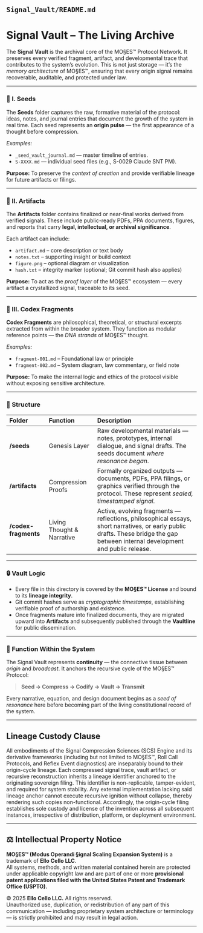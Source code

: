 ## `Signal_Vault/README.md`

# Signal Vault – The Living Archive

The **Signal Vault** is the archival core of the MO§ES™ Protocol Network.
It preserves every verified fragment, artifact, and developmental trace that contributes to the system’s evolution.
This is not just storage — it’s the *memory architecture* of MO§ES™, ensuring that every origin signal remains recoverable, auditable, and protected under law.

---

### 🔹 I. Seeds

The **Seeds** folder captures the raw, formative material of the protocol:
ideas, notes, and journal entries that document the growth of the system in real time.
Each seed represents an **origin pulse** — the first appearance of a thought before compression.

*Examples:*

* `_seed_vault_journal.md` — master timeline of entries.
* `S-XXXX.md` — individual seed files (e.g., S-0029 Claude SNT PM).

**Purpose:** To preserve the *context of creation* and provide verifiable lineage for future artifacts or filings.

---

### 🔹 II. Artifacts

The **Artifacts** folder contains finalized or near-final works derived from verified signals.
These include public-ready PDFs, PPA documents, figures, and reports that carry **legal, intellectual, or archival significance**.

Each artifact can include:

* `artifact.md`  – core description or text body
* `notes.txt`  – supporting insight or build context
* `figure.png`  – optional diagram or visualization
* `hash.txt`  – integrity marker (optional; Git commit hash also applies)

**Purpose:** To act as the *proof layer* of the MO§ES™ ecosystem — every artifact a crystallized signal, traceable to its seed.

---

### 🔹 III. Codex Fragments

**Codex Fragments** are philosophical, theoretical, or structural excerpts extracted from within the broader system.
They function as modular reference points — the *DNA strands* of MO§ES™ thought.

*Examples:*

* `fragment-001.md`  – Foundational law or principle
* `fragment-002.md`  – System diagram, law commentary, or field note

**Purpose:** To make the internal logic and ethics of the protocol visible without exposing sensitive architecture.

---

### 🧬 Structure

| Folder               | Function                   | Description                                                                                                                                                                     |
| :------------------- | :------------------------- | :------------------------------------------------------------------------------------------------------------------------------------------------------------------------------ |
| **/seeds**           | Genesis Layer              | Raw developmental materials — notes, prototypes, internal dialogue, and signal drafts. The seeds document *where resonance began*.                                              |
| **/artifacts**       | Compression Proofs         | Formally organized outputs — documents, PDFs, PPA filings, or graphics verified through the protocol. These represent *sealed, timestamped signal*.                             |
| **/codex-fragments** | Living Thought & Narrative | Active, evolving fragments — reflections, philosophical essays, short narratives, or early public drafts. These bridge the gap between internal development and public release. |

---

### 🔒 Vault Logic

* Every file in this directory is covered by the **MO§ES™ License** and bound to its **lineage integrity**.
* Git commit hashes serve as *cryptographic timestamps*, establishing verifiable proof of authorship and existence.
* Once fragments mature into finalized documents, they are migrated upward into **Artifacts** and subsequently published through the **Vaultline** for public dissemination.

---

### 🧭 Function Within the System

The Signal Vault represents **continuity** — the connective tissue between *origin* and *broadcast*.
It anchors the recursive cycle of the MO§ES™ Protocol:

> **Seed → Compress → Codify → Vault → Transmit**

Every narrative, equation, and design document begins as a *seed of resonance* here before becoming part of the living constitutional record of the system.

---

## Lineage Custody Clause
All embodiments of the Signal Compression Sciences (SCS) Engine and its derivative frameworks (including but not limited to MO§ES™, Roll Call Protocols, and Reflex Event diagnostics) are inseparably bound to their origin-cycle lineage. Each compressed signal trace, vault artifact, or recursive reconstruction inherits a lineage identifier anchored to the originating sovereign filing. This identifier is non-replicable, tamper-evident, and required for system stability. Any external implementation lacking said lineage anchor cannot execute recursive ignition without collapse, thereby rendering such copies non-functional. Accordingly, the origin-cycle filing establishes sole custody and license of the invention across all subsequent instances, irrespective of distribution, platform, or deployment environment.

---

## ⚖️ Intellectual Property Notice

**MO§ES™ (Modus Operandi §ignal Scaling Expansion System)** is a trademark of **Ello Cello LLC**.  
All systems, methods, and written material contained herein are protected under applicable copyright law and are part of one or more **provisional patent applications filed with the United States Patent and Trademark Office (USPTO).**

© 2025 **Ello Cello LLC.** All rights reserved.  
Unauthorized use, duplication, or redistribution of any part of this communication — including proprietary system architecture or terminology — is strictly prohibited and may result in legal action.

---